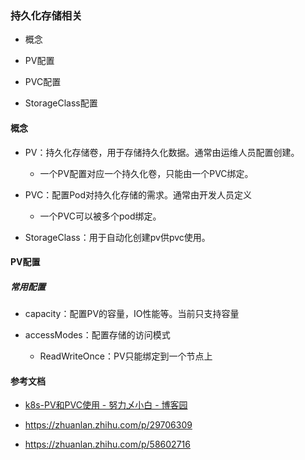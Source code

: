 ### 持久化存储相关

- 概念

- PV配置

- PVC配置

- StorageClass配置

#### 概念

- PV：持久化存储卷，用于存储持久化数据。通常由运维人员配置创建。
  
  - 一个PV配置对应一个持久化卷，只能由一个PVC绑定。

- PVC：配置Pod对持久化存储的需求。通常由开发人员定义
  
  - 一个PVC可以被多个pod绑定。

- StorageClass：用于自动化创建pv供pvc使用。

#### PV配置

##### 常用配置

- capacity：配置PV的容量，IO性能等。当前只支持容量

- accessModes：配置存储的访问模式
  
  - ReadWriteOnce：PV只能绑定到一个节点上





#### 参考文档

- [k8s-PV和PVC使用 - 努力乄小白 - 博客园](https://www.cnblogs.com/fuyuteng/p/11011153.html)

- https://zhuanlan.zhihu.com/p/29706309

- https://zhuanlan.zhihu.com/p/58602716
